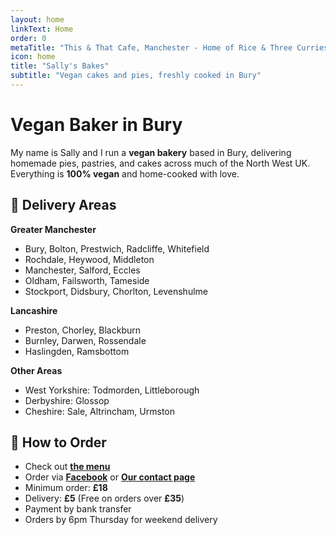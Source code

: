 ```yaml
---
layout: home
linkText: Home
order: 0
metaTitle: "This & That Cafe, Manchester - Home of Rice & Three Curries"
icon: home
title: "Sally's Bakes"
subtitle: "Vegan cakes and pies, freshly cooked in Bury"
---
```


# Vegan Baker in Bury

My name is Sally and I run a **vegan bakery** based in Bury, delivering homemade pies, pastries, and cakes across much of the North West UK. Everything is **100% vegan** and home-cooked with love.

## 🚗 Delivery Areas

**Greater Manchester**
* Bury, Bolton, Prestwich, Radcliffe, Whitefield
* Rochdale, Heywood, Middleton
* Manchester, Salford, Eccles
* Oldham, Failsworth, Tameside
* Stockport, Didsbury, Chorlton, Levenshulme

**Lancashire**
* Preston, Chorley, Blackburn
* Burnley, Darwen, Rossendale
* Haslingden, Ramsbottom

**Other Areas**
* West Yorkshire: Todmorden, Littleborough
* Derbyshire: Glossop
* Cheshire: Sale, Altrincham, Urmston

## 📝 How to Order

* Check out [**the menu**](/menu/)
* Order via [**Facebook**](https://www.facebook.com/sallysbakes) or [**Our contact page**](/contact/)
* Minimum order: **£18**
* Delivery: **£5** (Free on orders over **£35**)
* Payment by bank transfer
* Orders by 6pm Thursday for weekend delivery
